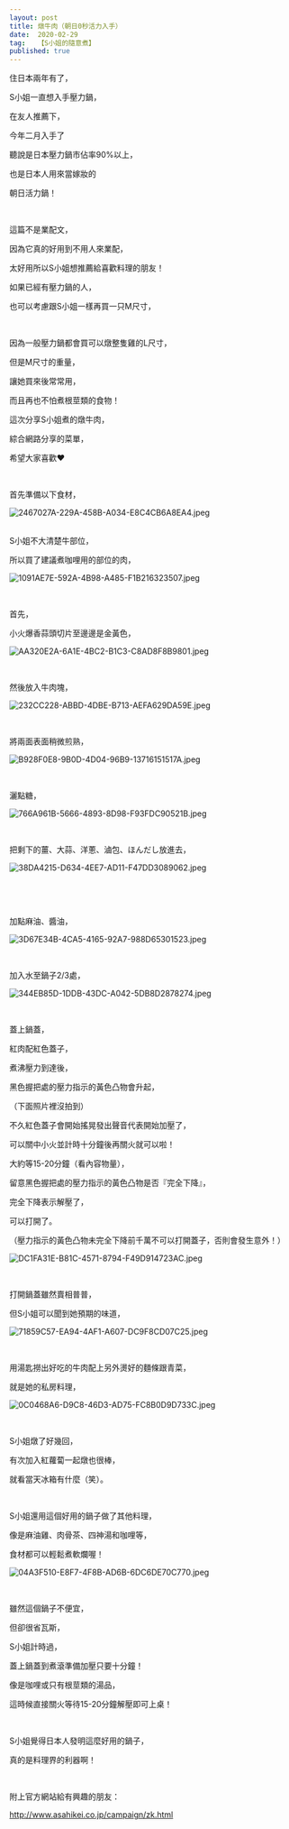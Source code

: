 ```yaml
---
layout: post
title: 燉牛肉（朝日0秒活力入手）
date:  2020-02-29
tag:   【S小姐的隨意煮】
published: true 
---
```

<p>住日本兩年有了，</p>

<p>S小姐一直想入手壓力鍋，</p>

<p>在友人推薦下，</p>

<p>今年二月入手了</p>

<p>聽說是日本壓力鍋市佔率90%以上，</p>

<p>也是日本人用來當嫁妝的</p>

<p>朝日活力鍋！</p>

<p>&nbsp;</p>

<p>這篇不是業配文，</p>

<p>因為它真的好用到不用人來業配，</p>

<p>太好用所以S小姐想推薦給喜歡料理的朋友！</p>

<p>如果已經有壓力鍋的人，</p>

<p>也可以考慮跟S小姐一樣再買一只M尺寸，</p>

<p>&nbsp;</p>

<p>因為一般壓力鍋都會買可以燉整隻雞的L尺寸，</p>

<p>但是M尺寸的重量，</p>

<p>讓她買來後常常用，</p>

<p>而且再也不怕煮根莖類的食物！</p>

<p>這次分享S小姐煮的燉牛肉，</p>

<p>綜合網路分享的菜單，</p>

<p>希望大家喜歡❤️</p>

<p>&nbsp;</p>

<p>首先準備以下食材，</p>

<p><img alt="2467027A-229A-458B-A034-E8C4CB6A8EA4.jpeg" src="https://pic.pimg.tw/smlife543/1582725265-1187044295_n.jpg" title="2467027A-229A-458B-A034-E8C4CB6A8EA4.jpeg"></p>

<p><br>
S小姐不大清楚牛部位，</p>

<p>所以買了建議煮咖哩用的部位的肉，</p>

<p><img alt="1091AE7E-592A-4B98-A485-F1B216323507.jpeg" src="https://pic.pimg.tw/smlife543/1582725264-3486258770_n.jpg" title="1091AE7E-592A-4B98-A485-F1B216323507.jpeg"></p>

<p>&nbsp;</p>

<p>首先，</p>

<p>小火爆香蒜頭切片至邊邊是金黃色，</p>

<p><img alt="AA320E2A-6A1E-4BC2-B1C3-C8AD8F8B9801.jpeg" src="https://pic.pimg.tw/smlife543/1582725264-2369178099_n.jpg" title="AA320E2A-6A1E-4BC2-B1C3-C8AD8F8B9801.jpeg"></p>

<p>&nbsp;</p>

<p>然後放入牛肉塊，</p>

<p><img alt="232CC228-ABBD-4DBE-B713-AEFA629DA59E.jpeg" src="https://pic.pimg.tw/smlife543/1582725268-388411752_n.jpg" title="232CC228-ABBD-4DBE-B713-AEFA629DA59E.jpeg"></p>

<p>&nbsp;</p>

<p>將兩面表面稍微煎熟，</p>

<p><img alt="B928F0E8-9B0D-4D04-96B9-13716151517A.jpeg" src="https://pic.pimg.tw/smlife543/1582725270-4269573660_n.jpg" title="B928F0E8-9B0D-4D04-96B9-13716151517A.jpeg"></p>

<p>&nbsp;</p>

<p>灑點糖，</p>

<p><img alt="766A961B-5666-4893-8D98-F93FDC90521B.jpeg" src="https://pic.pimg.tw/smlife543/1582725270-3272344912_n.jpg" title="766A961B-5666-4893-8D98-F93FDC90521B.jpeg"></p>

<p>&nbsp;</p>

<p>把剩下的薑、大蒜、洋蔥、滷包、ほんだし放進去，</p>

<p><img alt="38DA4215-D634-4EE7-AD11-F47DD3089062.jpeg" src="https://pic.pimg.tw/smlife543/1582725275-1450064835_n.jpg" title="38DA4215-D634-4EE7-AD11-F47DD3089062.jpeg"></p>

<p>&nbsp;</p>

<p>&nbsp;</p>

<p>加點麻油、醬油，</p>

<p><img alt="3D67E34B-4CA5-4165-92A7-988D65301523.jpeg" src="https://pic.pimg.tw/smlife543/1582725276-337431579_n.jpg" title="3D67E34B-4CA5-4165-92A7-988D65301523.jpeg"></p>

<p>&nbsp;</p>

<p>加入水至鍋子2/3處，</p>

<p><img alt="344EB85D-1DDB-43DC-A042-5DB8D2878274.jpeg" src="https://pic.pimg.tw/smlife543/1582725279-539871744_n.jpg" title="344EB85D-1DDB-43DC-A042-5DB8D2878274.jpeg"></p>

<p>&nbsp;</p>

<p>蓋上鍋蓋，</p>

<p>紅肉配紅色蓋子，</p>

<p>煮沸壓力到達後，</p>

<p>黑色握把處的壓力指示的黃色凸物會升起，</p>

<p>（下面照片裡沒拍到）</p>

<p>不久紅色蓋子會開始搖晃發出聲音代表開始加壓了，</p>

<p>可以關中小火並計時十分鐘後再關火就可以啦！</p>

<p>大約等15-20分鐘（看內容物量），</p>

<p>留意黑色握把處的壓力指示的黃色凸物是否『完全下降』，</p>

<p>完全下降表示解壓了，</p>

<p>可以打開了。</p>

<p>（壓力指示的黃色凸物未完全下降前千萬不可以打開蓋子，否則會發生意外！）</p>

<p><img alt="DC1FA31E-B81C-4571-8794-F49D914723AC.jpeg" src="https://pic.pimg.tw/smlife543/1582725280-4075519193_n.jpg" title="DC1FA31E-B81C-4571-8794-F49D914723AC.jpeg"></p>

<p>&nbsp;</p>

<p>打開鍋蓋雖然賣相普普，</p>

<p>但S小姐可以聞到她預期的味道，</p>

<p><img alt="71859C57-EA94-4AF1-A607-DC9F8CD07C25.jpeg" src="https://pic.pimg.tw/smlife543/1582725283-1882587223_n.jpg" title="71859C57-EA94-4AF1-A607-DC9F8CD07C25.jpeg"></p>

<p>&nbsp;</p>

<p>用湯匙撈出好吃的牛肉配上另外燙好的麵條跟青菜，</p>

<p>就是她的私房料理，</p>

<p><img alt="0C0468A6-D9C8-46D3-AD75-FC8B0D9D733C.jpeg" src="https://pic.pimg.tw/smlife543/1582725286-3547295966_n.jpg" title="0C0468A6-D9C8-46D3-AD75-FC8B0D9D733C.jpeg"></p>

<p>&nbsp;</p>

<p>S小姐燉了好幾回，</p>

<p>有次加入紅蘿蔔一起燉也很棒，</p>

<p>就看當天冰箱有什麼（笑）。</p>

<p>&nbsp;</p>

<p>S小姐還用這個好用的鍋子做了其他料理，</p>

<p>像是麻油雞、肉骨茶、四神湯和咖哩等，</p>

<p>食材都可以輕鬆煮軟爛喔！</p>

<p><img alt="04A3F510-E8F7-4F8B-AD6B-6DC6DE70C770.jpeg" src="https://pic.pimg.tw/smlife543/1582979548-360399474_n.jpg" title="04A3F510-E8F7-4F8B-AD6B-6DC6DE70C770.jpeg"></p>

<p>&nbsp;</p>

<p>雖然這個鍋子不便宜，</p>

<p>但卻很省瓦斯，</p>

<p>S小姐計時過，</p>

<p>蓋上鍋蓋到煮滾準備加壓只要十分鐘！</p>

<p>像是咖哩或只有根莖類的湯品，</p>

<p>這時候直接關火等待15-20分鐘解壓即可上桌！</p>

<p>&nbsp;</p>

<p>S小姐覺得日本人發明這麼好用的鍋子，</p>

<p>真的是料理界的利器啊！</p>

<p>&nbsp;</p>

<p>附上官方網站給有興趣的朋友：</p>

<p><a href="http://www.asahikei.co.jp/campaign/zk.html">http://www.asahikei.co.jp/campaign/zk.html</a></p>

